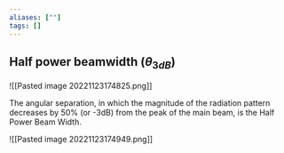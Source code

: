 ```yaml
---
aliases: [""]
tags: []
---
```


## Half power beamwidth ($\theta_{3dB}$)
![[Pasted image 20221123174825.png]]

The angular separation, in which the magnitude of the radiation pattern decreases by 50% (or -3dB) from the peak of the main beam, is the Half Power Beam Width.

![[Pasted image 20221123174949.png]]